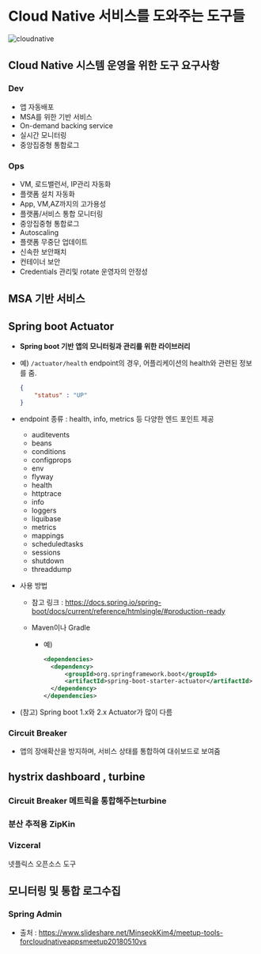 # Cloud Native 서비스를 도와주는 도구들

![cloudnative](/images/cloudnative.png)



## Cloud Native 시스템 운영을 위한 도구 요구사항

### Dev

* 앱 자동배포
* MSA를 위한 기반 서비스 
* On-demand backing service
* 실시간 모니터링 
* 중앙집중형 통합로그 

### Ops

* VM, 로드밸런서, IP관리 자동화 
* 플랫폼 설치 자동화
* App, VM,AZ까지의 고가용성 
* 플랫폼/서비스 통합 모니터링 
* 중앙집중형 통합로그 
* Autoscaling 
* 플랫폼 무중단 업데이트 
* 신속한 보안패치 
* 컨테이너 보안 
* Credentials 관리및 rotate 운영자의 안정성



## MSA 기반 서비스

## Spring boot Actuator

* __Spring boot 기반 앱의 모니터링과 관리를 위한 라이브러리__

* 예)  `/actuator/health` endpoint의 경우, 어플리케이션의 health와 관련된 정보를 줌.

  ~~~JSON
  {
      "status" : "UP"
  }
  ~~~

* endpoint 종류 : health, info, metrics 등 다양한 엔드 포인트 제공

  * auditevents
  * beans
  * conditions
  * configprops
  * env
  * flyway
  * health
  * httptrace
  * info
  * loggers
  * liquibase
  * metrics
  * mappings
  * scheduledtasks
  * sessions
  * shutdown
  * threaddump

* 사용 방법

  * 참고 링크 : https://docs.spring.io/spring-boot/docs/current/reference/htmlsingle/#production-ready

  * Maven이나 Gradle

    * 예)

      ~~~XML
      <dependencies>
      	<dependency>
      		<groupId>org.springframework.boot</groupId>
      		<artifactId>spring-boot-starter-actuator</artifactId>
      	</dependency>
      </dependencies>
      ~~~

* (참고) Spring boot 1.x와 2.x Actuator가 많이 다름



### Circuit Breaker

* 앱의 장애확산을 방지하며, 서비스 상태를 통합하여 대쉬보드로 보여줌



## hystrix dashboard , turbine

### Circuit Breaker 메트릭을 통합해주는turbine 


### 분산 추적용 ZipKin


### Vizceral

넷플릭스 오픈소스 도구



## 모니터링 및 통합 로그수집

### Spring Admin





* 출처 : https://www.slideshare.net/MinseokKim4/meetup-tools-forcloudnativeappsmeetup20180510vs
